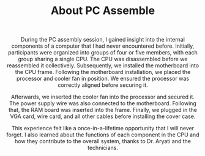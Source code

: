 <html>
 <div align="center">
<h1>About PC Assemble </h1>
<br>
    <p>During the PC assembly session, I gained insight into the internal components of a computer that I had never encountered before. Initially, participants were organized into groups of four or five members, with each group sharing a single CPU. The CPU was disassembled before we reassembled it collectively. Subsequently, we installed the motherboard into the CPU frame. Following the motherboard installation, we placed the processor and cooler fan in position. We ensured the processor was correctly aligned before securing it.

Afterwards, we inserted the cooler fan into the processor and secured it. The power supply wire was also connected to the motherboard. Following that, the RAM board was inserted into the frame. Finally, we plugged in the VGA card, wire card, and all other cables before installing the cover case.

This experience felt like a once-in-a-lifetime opportunity that I will never forget. I also learned about the functions of each component in the CPU and how they contribute to the overall system, thanks to Dr. Aryati and the technicians.</p>
    
